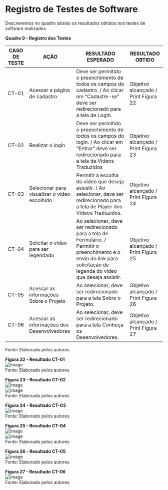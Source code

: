 # Registro de Testes de Software

Descrevemos no quadro abaixo os resultados obtidos nos testes de software realizados. 

**Quadro 9 - Registro dos Testes**

| CASO DE TESTE | AÇÃO                          | RESULTADO ESPERADO        | RESULTADO OBTIDO        |
|---------------|-------------------------------|---------------------------|-------------------------|
| CT-01         | Acessar a página de cadastro  | Deve ser permitido o preenchimento de todos os campos do cadastro. / Ao clicar em “Cadastre-se” deve ser redirecionado para a tela de Login. | Objetivo alcançado / Print Figura 22 |
| CT-02         | Realizar o login              | Deve ser permitido o preenchimento de todos os campos do login. / Ao clicar em “Entrar” deve ser redirecionado para a tela de Vídeos Traduzidos | Objetivo alcançado / Print Figura 23 |
| CT-03         | Selecionar para visualizar o vídeo escolhido | Permitir a escolha do vídeo que deseja assistir. / Ao selecionar, deve ser redirecionado para a tela de Player dos Vídeos Traduzidos. | Objetivo alcançado / Print Figura 24 |
| CT-04         | Solicitar o vídeo para ser legendado | Ao selecionar, deve ser redirecionado para a tela de Formulário. / Permitir o preenchimento e o envio do link para solicitação de legenda do vídeo que deseja assistir. | Objetivo alcançado / Print Figura 25 |
| CT-05         | Acessar as informações Sobre o Projeto | Ao selecionar, deve ser redirecionado para a tela Sobre o Projeto. | Objetivo alcançado / Print Figura 26 |
| CT-06         | Acessar as informações dos Desenvolvedores | Ao selecionar, deve ser redirecionado para a tela Conheça os Desenvolvedores. | Objetivo alcançado / Print Figura 27 |

Fonte: Elaborado pelos autores

**Figura 22 - Resultado CT-01**<br>
![image](https://user-images.githubusercontent.com/89549220/144338731-967a3402-f722-4930-8d32-63742211d595.png)<br>
Fonte: Elaborado pelos autores<br>

**Figura 23 - Resultado CT-02**<br>
![image](https://user-images.githubusercontent.com/89549220/144339010-e5a72ba7-ae28-45d8-86d5-a51d408e1879.png)<br>
![image](https://user-images.githubusercontent.com/89549220/144339030-ccb5debe-3cea-45dd-b1b4-ab1cd3db0bed.png)<br>
Fonte: Elaborado pelos autores<br>

**Figura 24 - Resultado CT-03**<br>
![image](https://user-images.githubusercontent.com/89549220/144339040-36c5e377-d682-4832-9f06-ab4b4e4daa95.png)<br>
Fonte: Elaborado pelos autores<br>

**Figura 25 - Resultado CT-04**<br>
![image](https://user-images.githubusercontent.com/89549220/144339054-97eef63b-8114-4985-9842-7434de2d7d31.png)<br>
![image](https://user-images.githubusercontent.com/89549220/144339065-009a940f-afec-442b-9dfa-c40d5248619a.png)<br>
Fonte: Elaborado pelos autores<br>

**Figura 26 - Resultado CT-05**<br>
![image](https://user-images.githubusercontent.com/89549220/144339075-e6cb5a11-4698-4635-ae64-0e2698b224a0.png)<br>
Fonte: Elaborado pelos autores<br>

**Figura 27 - Resultado CT-06**<br>
![image](https://user-images.githubusercontent.com/89549220/144339090-01455483-086f-44ee-9f1f-ef672a9014ac.png)<br>
Fonte: Elaborado pelos autores<br>
